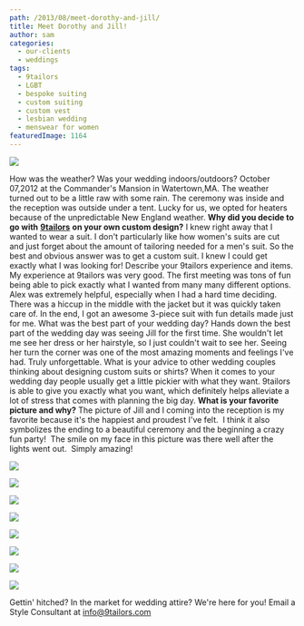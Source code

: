 ```yaml
---
path: /2013/08/meet-dorothy-and-jill/
title: Meet Dorothy and Jill!
author: sam
categories: 
  - our-clients
  - weddings
tags: 
  - 9tailors
  - LGBT
  - bespoke suiting
  - custom suiting
  - custom vest
  - lesbian wedding
  - menswear for women
featuredImage: 1164
---
```

[![](http://3.bp.blogspot.com/-c4z3rXM9fhI/UdbguyeAXJI/AAAAAAAADOk/nyF3h3gm3lI/s320/DJ_Wedding_336.jpg)](http://3.bp.blogspot.com/-c4z3rXM9fhI/UdbguyeAXJI/AAAAAAAADOk/nyF3h3gm3lI/s1600/DJ_Wedding_336.jpg)

How was the weather? Was your wedding indoors/outdoors? October 07,2012 at the Commander's Mansion in Watertown,MA. The weather turned out to be a little raw with some rain. The ceremony was inside and the reception was outside under a tent. Lucky for us, we opted for heaters because of the unpredictable New England weather. **Why did you decide to go with** [**9tailors**](http://www.9tailors.com/) **on your own custom design?** I knew right away that I wanted to wear a suit. I don't particularly like how women's suits are cut and just forget about the amount of tailoring needed for a men's suit. So the best and obvious answer was to get a custom suit. I knew I could get exactly what I was looking for! Describe your 9tailors experience and items. My experience at 9tailors was very good. The first meeting was tons of fun being able to pick exactly what I wanted from many many different options. Alex was extremely helpful, especially when I had a hard time deciding. There was a hiccup in the middle with the jacket but it was quickly taken care of. In the end, I got an awesome 3-piece suit with fun details made just for me. What was the best part of your wedding day? Hands down the best part of the wedding day was seeing Jill for the first time. She wouldn't let me see her dress or her hairstyle, so I just couldn't wait to see her. Seeing her turn the corner was one of the most amazing moments and feelings I've had. Truly unforgettable. What is your advice to other wedding couples thinking about designing custom suits or shirts? When it comes to your wedding day people usually get a little pickier with what they want. 9tailors is able to give you exactly what you want, which definitely helps alleviate a lot of stress that comes with planning the big day. **What is your favorite picture and why?** The picture of Jill and I coming into the reception is my favorite because it's the happiest and proudest I've felt.  I think it also symbolizes the ending to a beautiful ceremony and the beginning a crazy fun party!  The smile on my face in this picture was there well after the lights went out.  Simply amazing!

[![](http://2.bp.blogspot.com/-AUTlMbuRco0/UfFfTSzEcqI/AAAAAAAADQE/fpBfUNfxsoc/s320/DJ_Wedding_359.jpg)](http://2.bp.blogspot.com/-AUTlMbuRco0/UfFfTSzEcqI/AAAAAAAADQE/fpBfUNfxsoc/s1600/DJ_Wedding_359.jpg)

[![](http://3.bp.blogspot.com/-Td56QxrQsQ8/UdbgtqfDnCI/AAAAAAAADN4/T4cw5ed7k94/s200/DJ_Wedding_033.jpg)](http://3.bp.blogspot.com/-Td56QxrQsQ8/UdbgtqfDnCI/AAAAAAAADN4/T4cw5ed7k94/s1600/DJ_Wedding_033.jpg)

[![](http://2.bp.blogspot.com/-WYdcPUWEz1Q/Udbgtq9vUII/AAAAAAAADN8/U5ng1Ap-Jvo/s1600/DJ_Wedding_185.jpg)](http://2.bp.blogspot.com/-WYdcPUWEz1Q/Udbgtq9vUII/AAAAAAAADN8/U5ng1Ap-Jvo/s1600/DJ_Wedding_185.jpg)

[![](http://2.bp.blogspot.com/-1BcNgXwmBGk/UdbgtnCMAEI/AAAAAAAADOw/HHgFW4LDgf8/s1600/DJ_Wedding_208.jpg)](http://2.bp.blogspot.com/-1BcNgXwmBGk/UdbgtnCMAEI/AAAAAAAADOw/HHgFW4LDgf8/s1600/DJ_Wedding_208.jpg)

[![](http://2.bp.blogspot.com/-rW06htVXRi0/UdbguFxdT6I/AAAAAAAADOE/tESklN4tcZw/s1600/DJ_Wedding_252.jpg)](http://2.bp.blogspot.com/-rW06htVXRi0/UdbguFxdT6I/AAAAAAAADOE/tESklN4tcZw/s1600/DJ_Wedding_252.jpg)

[![](http://1.bp.blogspot.com/-KVMX4vFT5nQ/UdbguArPDYI/AAAAAAAADOQ/VSiHI4Vg4aI/s1600/DJ_Wedding_298.jpg)](http://1.bp.blogspot.com/-KVMX4vFT5nQ/UdbguArPDYI/AAAAAAAADOQ/VSiHI4Vg4aI/s1600/DJ_Wedding_298.jpg)

[![](http://4.bp.blogspot.com/-dzLEjZT-1k8/UdbguZGRcPI/AAAAAAAADOU/XwOyn5AMzEA/s1600/DJ_Wedding_317.jpg)](http://4.bp.blogspot.com/-dzLEjZT-1k8/UdbguZGRcPI/AAAAAAAADOU/XwOyn5AMzEA/s1600/DJ_Wedding_317.jpg)

[![](http://2.bp.blogspot.com/-kQ3_KVQvIL8/UdbgvFeQR6I/AAAAAAAADOg/j01i_cqmyP0/s1600/DJ_Wedding_600.jpg)](http://2.bp.blogspot.com/-kQ3_KVQvIL8/UdbgvFeQR6I/AAAAAAAADOg/j01i_cqmyP0/s1600/DJ_Wedding_600.jpg)

Gettin' hitched? In the market for wedding attire? We're here for you! Email a Style Consultant at [info@9tailors.com](mailto:info@9tailors.com)